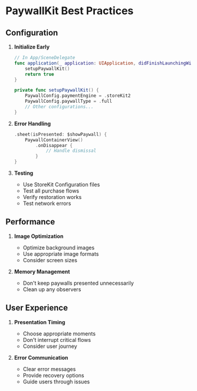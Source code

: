 

# PaywallKit Best Practices

## Configuration

1. **Initialize Early**
   ```swift
   // In App/SceneDelegate
   func application(_ application: UIApplication, didFinishLaunchingWithOptions launchOptions: [UIApplication.LaunchOptionsKey: Any]?) -> Bool {
       setupPaywallKit()
       return true
   }
   
   private func setupPaywallKit() {
       PaywallConfig.paymentEngine = .storeKit2
       PaywallConfig.paywallType = .full
       // Other configurations...
   }
   ```

2. **Error Handling**
   ```swift
   .sheet(isPresented: $showPaywall) {
       PaywallContainerView()
           .onDisappear {
               // Handle dismissal
           }
   }
   ```

3. **Testing**
   - Use StoreKit Configuration files
   - Test all purchase flows
   - Verify restoration works
   - Test network errors

## Performance

1. **Image Optimization**
   - Optimize background images
   - Use appropriate image formats
   - Consider screen sizes

2. **Memory Management**
   - Don't keep paywalls presented unnecessarily
   - Clean up any observers

## User Experience

1. **Presentation Timing**
   - Choose appropriate moments
   - Don't interrupt critical flows
   - Consider user journey

2. **Error Communication**
   - Clear error messages
   - Provide recovery options
   - Guide users through issues

